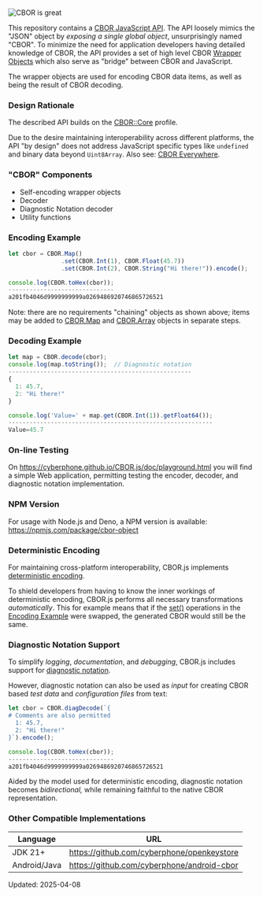 <a id="cborjs"></a><br>![CBOR is great](https://cyberphone.github.io/CBOR.js/doc/cbor.js.svg)

This repository contains a
[CBOR JavaScript API](https://cyberphone.github.io/CBOR.js/doc/).
The API loosely mimics the "JSON" object by _exposing a single global object_,
unsurprisingly named "CBOR".  To minimize the need for application developers 
having detailed knowledge of CBOR,
the API provides a set of high level CBOR
[Wrapper Objects](https://cyberphone.github.io/CBOR.js/doc/#main.wrappers)
which also serve as "bridge" between CBOR and JavaScript.

The wrapper objects are used for encoding CBOR data items,
as well as being the result of CBOR decoding.

### Design Rationale

The described API builds on the 
[CBOR::Core](https://www.ietf.org/archive/id/draft-rundgren-cbor-core-08.html)
profile.

Due to the desire maintaining interoperability across different platforms,
the API "by design" does not address JavaScript specific
types like `undefined` and binary data beyond `Uint8Array`.
Also see: [CBOR Everywhere](https://github.com/cyberphone/cbor-everywhere/).

### "CBOR" Components
- Self-encoding wrapper objects
- Decoder
- Diagnostic Notation decoder
- Utility functions

### Encoding Example

```javascript
let cbor = CBOR.Map()
               .set(CBOR.Int(1), CBOR.Float(45.7))
               .set(CBOR.Int(2), CBOR.String("Hi there!")).encode();

console.log(CBOR.toHex(cbor));
------------------------------
a201fb4046d9999999999a0269486920746865726521
```
Note: there are no requirements "chaining" objects as shown above; items
may be added to [CBOR.Map](https://cyberphone.github.io/CBOR.js/doc/#wrapper.cbor.map)
and [CBOR.Array](https://cyberphone.github.io/CBOR.js/doc/#wrapper.cbor.array) objects in separate steps.

### Decoding Example

```javascript
let map = CBOR.decode(cbor);
console.log(map.toString());  // Diagnostic notation
----------------------------------------------------
{
  1: 45.7,
  2: "Hi there!"
}

console.log('Value=' + map.get(CBOR.Int(1)).getFloat64());
----------------------------------------------------------
Value=45.7
```

### On-line Testing

On https://cyberphone.github.io/CBOR.js/doc/playground.html you will find a simple Web application,
permitting testing the encoder, decoder, and diagnostic notation implementation.

### NPM Version

For usage with Node.js and Deno, a NPM version is available: https://npmjs.com/package/cbor-object 

### Deterministic Encoding

For maintaining cross-platform interoperability, CBOR.js implements
[deterministic encoding](https://cyberphone.github.io/CBOR.js/doc/index.html#main.deterministic).

To shield developers from having to know the inner workings of deterministic encoding, CBOR.js performs
all necessary transformations _automatically_.  This for example means that if the 
[set()](https://cyberphone.github.io/CBOR.js/doc/#cbor.map.set) operations
in the [Encoding&nbsp;Example](#encoding-example) were swapped, the generated CBOR would still be the same.

### Diagnostic Notation Support

To simplify _logging_, _documentation_, and _debugging_, CBOR.js includes support for
[diagnostic notation](https://cyberphone.github.io/CBOR.js/doc/index.html#main.diagnostic).

However, diagnostic notation can also be used as _input_ for creating CBOR based _test data_ and
_configuration files_ from text:
```javascript
let cbor = CBOR.diagDecode(`{
# Comments are also permitted
  1: 45.7,
  2: "Hi there!"
}`).encode();

console.log(CBOR.toHex(cbor));
------------------------------
a201fb4046d9999999999a0269486920746865726521
```
Aided by the model used for deterministic encoding, diagnostic notation becomes _bidirectional,_
while remaining faithful to the native CBOR representation.

### Other Compatible Implementations

|Language|URL|
|-|-|
|JDK&nbsp;21+|https://github.com/cyberphone/openkeystore|
|Android/Java|https://github.com/cyberphone/android-cbor|

Updated: 2025-04-08
